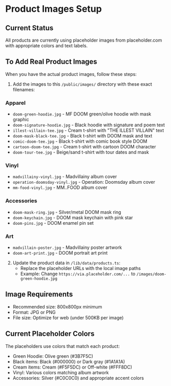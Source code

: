 # Product Images Setup

## Current Status
All products are currently using placeholder images from placeholder.com with appropriate colors and text labels.

## To Add Real Product Images

When you have the actual product images, follow these steps:

1. Add the images to this `/public/images/` directory with these exact filenames:

### Apparel
- `doom-green-hoodie.jpg` - MF DOOM green/olive hoodie with mask graphic
- `doom-signature-hoodie.jpg` - Black hoodie with signature and poem text
- `illest-villain-tee.jpg` - Cream t-shirt with "THE ILLEST VILLAIN" text
- `doom-mask-black-tee.jpg` - Black t-shirt with DOOM mask and text
- `comic-doom-tee.jpg` - Black t-shirt with comic book style DOOM
- `cartoon-doom-tee.jpg` - Cream t-shirt with cartoon DOOM character
- `doom-tour-tee.jpg` - Beige/sand t-shirt with tour dates and mask

### Vinyl
- `madvillainy-vinyl.jpg` - Madvillainy album cover
- `operation-doomsday-vinyl.jpg` - Operation: Doomsday album cover
- `mm-food-vinyl.jpg` - MM..FOOD album cover

### Accessories
- `doom-mask-ring.jpg` - Silver/metal DOOM mask ring
- `doom-keychain.jpg` - DOOM mask keychain with pink star
- `doom-pins.jpg` - DOOM enamel pin set

### Art
- `madvillain-poster.jpg` - Madvillainy poster artwork
- `doom-art-print.jpg` - DOOM portrait art print

2. Update the product data in `/lib/data/products.ts`:
   - Replace the placeholder URLs with the local image paths
   - Example: Change `https://via.placeholder.com/...` to `/images/doom-green-hoodie.jpg`

## Image Requirements
- Recommended size: 800x800px minimum
- Format: JPG or PNG
- File size: Optimize for web (under 500KB per image)

## Current Placeholder Colors
The placeholders use colors that match each product:
- Green Hoodie: Olive green (#3B7F5C)
- Black items: Black (#000000) or Dark gray (#1A1A1A)
- Cream items: Cream (#F5F5DC) or Off-white (#FFF8DC)
- Vinyl: Various colors matching album artwork
- Accessories: Silver (#C0C0C0) and appropriate accent colors 